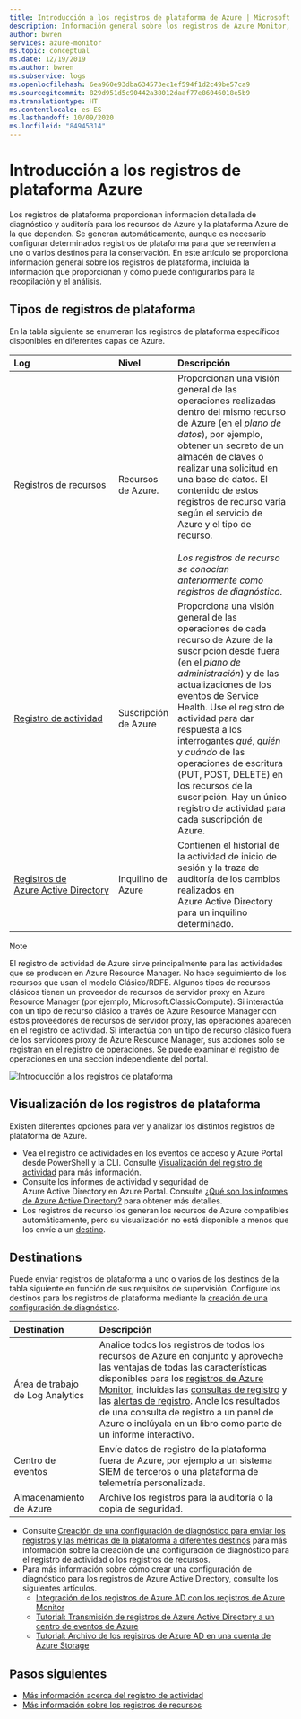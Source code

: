 ```yaml
---
title: Introducción a los registros de plataforma de Azure | Microsoft Docs
description: Información general sobre los registros de Azure Monitor, que proporcionan datos exhaustivos y frecuentes sobre el funcionamiento de un recurso de Azure.
author: bwren
services: azure-monitor
ms.topic: conceptual
ms.date: 12/19/2019
ms.author: bwren
ms.subservice: logs
ms.openlocfilehash: 6ea960e93dba634573ec1ef594f1d2c49be57ca9
ms.sourcegitcommit: 829d951d5c90442a38012daaf77e86046018e5b9
ms.translationtype: HT
ms.contentlocale: es-ES
ms.lasthandoff: 10/09/2020
ms.locfileid: "84945314"
---
```

# <a name="overview-of-azure-platform-logs"></a>Introducción a los registros de plataforma Azure
Los registros de plataforma proporcionan información detallada de diagnóstico y auditoría para los recursos de Azure y la plataforma Azure de la que dependen. Se generan automáticamente, aunque es necesario configurar determinados registros de plataforma para que se reenvíen a uno o varios destinos para la conservación. En este artículo se proporciona información general sobre los registros de plataforma, incluida la información que proporcionan y cómo puede configurarlos para la recopilación y el análisis.

## <a name="types-of-platform-logs"></a>Tipos de registros de plataforma
En la tabla siguiente se enumeran los registros de plataforma específicos disponibles en diferentes capas de Azure.

| Log | Nivel | Descripción |
|:---|:---|:---|
| [Registros de recursos](resource-logs.md) | Recursos de Azure. | Proporcionan una visión general de las operaciones realizadas dentro del mismo recurso de Azure (en el *plano de datos*), por ejemplo, obtener un secreto de un almacén de claves o realizar una solicitud en una base de datos. El contenido de estos registros de recurso varía según el servicio de Azure y el tipo de recurso.<br><br>*Los registros de recurso se conocían anteriormente como registros de diagnóstico*.  |
| [Registro de actividad](activity-log.md) | Suscripción de Azure | Proporciona una visión general de las operaciones de cada recurso de Azure de la suscripción desde fuera (en el *plano de administración*) y de las actualizaciones de los eventos de Service Health. Use el registro de actividad para dar respuesta a los interrogantes _qué_, _quién_ y _cuándo_ de las operaciones de escritura (PUT, POST, DELETE) en los recursos de la suscripción. Hay un único registro de actividad para cada suscripción de Azure. |
| [Registros de Azure Active Directory](../../active-directory/reports-monitoring/overview-reports.md) | Inquilino de Azure |  Contienen el historial de la actividad de inicio de sesión y la traza de auditoría de los cambios realizados en Azure Active Directory para un inquilino determinado.   |

> [!NOTE]
> El registro de actividad de Azure sirve principalmente para las actividades que se producen en Azure Resource Manager. No hace seguimiento de los recursos que usan el modelo Clásico/RDFE. Algunos tipos de recursos clásicos tienen un proveedor de recursos de servidor proxy en Azure Resource Manager (por ejemplo, Microsoft.ClassicCompute). Si interactúa con un tipo de recurso clásico a través de Azure Resource Manager con estos proveedores de recursos de servidor proxy, las operaciones aparecen en el registro de actividad. Si interactúa con un tipo de recurso clásico fuera de los servidores proxy de Azure Resource Manager, sus acciones solo se registran en el registro de operaciones. Se puede examinar el registro de operaciones en una sección independiente del portal.

![Introducción a los registros de plataforma](media/platform-logs-overview/logs-overview.png)




## <a name="viewing-platform-logs"></a>Visualización de los registros de plataforma
Existen diferentes opciones para ver y analizar los distintos registros de plataforma de Azure.

- Vea el registro de actividades en los eventos de acceso y Azure Portal desde PowerShell y la CLI. Consulte [Visualización del registro de actividad](activity-log.md#view-the-activity-log) para más información. 
- Consulte los informes de actividad y seguridad de Azure Active Directory en Azure Portal. Consulte [¿Qué son los informes de Azure Active Directory?](../../active-directory/reports-monitoring/overview-reports.md)  para obtener más detalles.
- Los registros de recurso los generan los recursos de Azure compatibles automáticamente, pero su visualización no está disponible a menos que los envíe a un [destino](#destinations). 

## <a name="destinations"></a>Destinations
Puede enviar registros de plataforma a uno o varios de los destinos de la tabla siguiente en función de sus requisitos de supervisión. Configure los destinos para los registros de plataforma mediante la [creación de una configuración de diagnóstico](diagnostic-settings.md).

| Destination | Descripción |
|:---|:---|
| Área de trabajo de Log Analytics | Analice todos los registros de todos los recursos de Azure en conjunto y aproveche las ventajas de todas las características disponibles para los [registros de Azure Monitor](data-platform-logs.md), incluidas las [consultas de registro](../log-query/log-query-overview.md) y las [alertas de registro](alerts-log.md). Ancle los resultados de una consulta de registro a un panel de Azure o inclúyala en un libro como parte de un informe interactivo. |  |
| Centro de eventos | Envíe datos de registro de la plataforma fuera de Azure, por ejemplo a un sistema SIEM de terceros o una plataforma de telemetría personalizada.
| Almacenamiento de Azure | Archive los registros para la auditoría o la copia de seguridad. |

- Consulte [Creación de una configuración de diagnóstico para enviar los registros y las métricas de la plataforma a diferentes destinos](diagnostic-settings.md) para más información sobre la creación de una configuración de diagnóstico para el registro de actividad o los registros de recursos. 
- Para más información sobre cómo crear una configuración de diagnóstico para los registros de Azure Active Directory, consulte los siguientes artículos.
  - [Integración de los registros de Azure AD con los registros de Azure Monitor](../../active-directory/reports-monitoring/howto-integrate-activity-logs-with-log-analytics.md)
  - [Tutorial: Transmisión de registros de Azure Active Directory a un centro de eventos de Azure](../../active-directory/reports-monitoring/tutorial-azure-monitor-stream-logs-to-event-hub.md)
  - [Tutorial: Archivo de los registros de Azure AD en una cuenta de Azure Storage](../../active-directory/reports-monitoring/quickstart-azure-monitor-route-logs-to-storage-account.md)



## <a name="next-steps"></a>Pasos siguientes

* [Más información acerca del registro de actividad](activity-log.md)
* [Más información sobre los registros de recursos](resource-logs.md)

